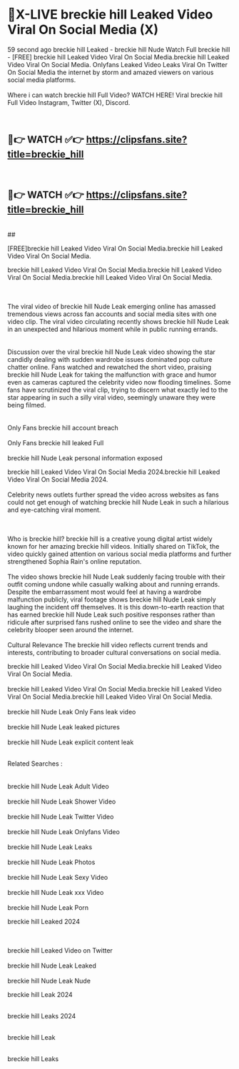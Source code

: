 # 🔴X-LIVE breckie hill Leaked Video Viral On Social Media (X)<br>


59 second ago breckie hill Leaked  - breckie hill Nude  Watch Full breckie hill - [FREE] breckie hill Leaked Video Viral On Social Media.breckie hill Leaked Video Viral On Social Media.   Onlyfans Leaked Video Leaks Viral On Twitter On Social Media the internet by storm and amazed viewers on various social media platforms. <br><br>
Where i can watch breckie hill Full Video? WATCH HERE! Viral breckie hill Full Video Instagram, Twitter (X), Discord. <br>


 <br>

##  🔴👉 WATCH ✅👉  <a href="https://clipsfans.site?title=breckie_hill&ref=git">https://clipsfans.site?title=breckie_hill</a> <br>
  <br>

##  🔴👉 WATCH ✅👉  <a href="https://clipsfans.site?title=breckie_hill&ref=git">https://clipsfans.site?title=breckie_hill</a> <br>
  <br>
  ##



[FREE]breckie hill Leaked Video Viral On Social Media.breckie hill Leaked Video Viral On Social Media. <br>

breckie hill Leaked Video Viral On Social Media.breckie hill Leaked Video Viral On Social Media.breckie hill Leaked Video Viral On Social Media. <br>


  <br>

  <br>
The viral video of breckie hill Nude Leak emerging online has amassed tremendous views across fan accounts and social media sites with one video clip. The viral video circulating recently shows breckie hill Nude Leak in an unexpected and hilarious moment while in public running errands.<br>
<br>


<br>
Discussion over the viral breckie hill Nude Leak video showing the star candidly dealing with sudden wardrobe issues dominated pop culture chatter online. Fans watched and rewatched the short video, praising breckie hill Nude Leak for taking the malfunction with grace and humor even as cameras captured the celebrity video now flooding timelines. Some fans have scrutinized the viral clip, trying to discern what exactly led to the star appearing in such a silly viral video, seemingly unaware they were being filmed.<br>
<br>
<br> 
Only Fans breckie hill account breach<br>
<br>
Only Fans breckie hill leaked Full <br>
<br>
breckie hill Nude Leak personal information exposed<br>

breckie hill Leaked Video Viral On Social Media 2024.breckie hill Leaked Video Viral On Social Media 2024. <br>
<br>
Celebrity news outlets further spread the video across websites as fans could not get enough of watching breckie hill Nude Leak in such a hilarious and eye-catching viral moment.<br>
<br>

<br>
Who is breckie hill? breckie hill is a creative young digital artist widely known for her amazing breckie hill videos. Initially shared on TikTok, the video quickly gained attention on various social media platforms and further strengthened Sophia Rain's online reputation.<br>
<br>
The video shows breckie hill Nude Leak suddenly facing trouble with their outfit coming undone while casually walking about and running errands. Despite the embarrassment most would feel at having a wardrobe malfunction publicly, viral footage shows breckie hill Nude Leak simply laughing the incident off themselves. It is this down-to-earth reaction that has earned breckie hill Nude Leak such positive responses rather than ridicule after surprised fans rushed online to see the video and share the celebrity blooper seen around the internet.<br>
<br>
Cultural Relevance The breckie hill video reflects current trends and interests, contributing to broader cultural conversations on social media.<br>

breckie hill Leaked Video Viral On Social Media.breckie hill Leaked Video Viral On Social Media.<br>
<br>
breckie hill Leaked Video Viral On Social Media.breckie hill Leaked Video Viral On Social Media.breckie hill Leaked Video Viral On Social Media.<br>
<br>
breckie hill Nude Leak Only Fans leak video<br>
<br>
breckie hill Nude Leak leaked pictures<br>
<br>
breckie hill Nude Leak explicit content leak<br>


<br>
Related Searches :<br>
<br>

<br>
breckie hill Nude Leak Adult Video<br>
<br>
breckie hill Nude Leak Shower Video<br>
<br>
breckie hill Nude Leak Twitter Video<br>
<br>
breckie hill Nude Leak Onlyfans Video<br>
<br>
breckie hill Nude Leak Leaks<br>
<br>
breckie hill Nude Leak Photos<br>

<br>
breckie hill Nude Leak Sexy Video<br>
<br>
breckie hill Nude Leak xxx Video<br>
<br>
breckie hill Nude Leak Porn<br>

breckie hill  Leaked 2024 <br> <br>
<br>

breckie hill Leaked Video on Twitter <br>
<br>
breckie hill Nude Leak Leaked<br>
<br>
breckie hill Nude Leak Nude<br>


breckie hill  Leak 2024 <br> <br>



breckie hill  Leaks 2024 <br> <br>



 
breckie hill  Leak<br> <br>



breckie hill  Leaks<br> <br>





</p>




 



</p>











